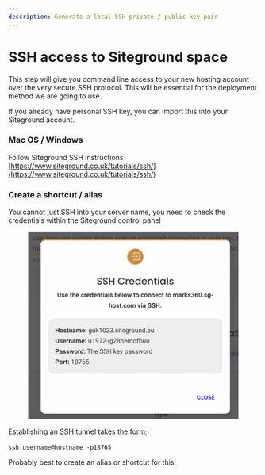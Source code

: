 ```yaml
---
description: Generate a local SSH private / public key pair
---
```


# SSH access to Siteground space

This step will give you command line access to your new hosting account over the very secure SSH protocol.  This will be essential for the deployment method we are going to use.

If you already have personal SSH key, you can import this into your Siteground account.

### Mac OS / Windows

Follow Siteground SSH instructions [https://www.siteground.co.uk/tutorials/ssh/](https://www.siteground.co.uk/tutorials/ssh/)

### Create a shortcut / alias

You cannot just SSH into your server name, you need to check the credentials within the Siteground control panel

<figure><img src="../.gitbook/assets/Screenshot 2022-12-02 at 21.30.58.png" alt=""><figcaption></figcaption></figure>

Establishing an SSH tunnel takes the form;

`ssh username@hostname -p18765`

Probably best to create an alias or shortcut for this!



